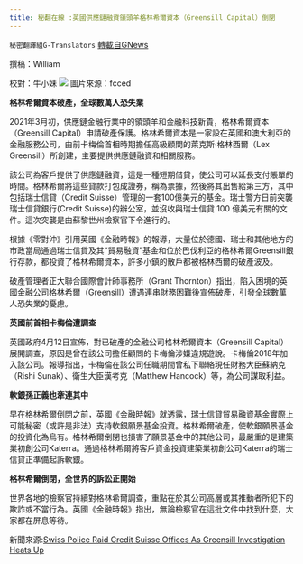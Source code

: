 ```yaml
---
title: 秘翻在線 :英國供應鏈融資領頭羊格林希爾資本（Greensill Capital）倒閉
---
```

`秘密翻譯組G-Translators` [轉載自GNews](https://gnews.org/zh-hans/1585298/)

撰稿：William

校對：牛小妹
![](https://assets.gnews.org/wp-content/uploads/2021/10/p.jpg-2.png)
圖片來源：fcced

**格林希爾資本破產，全球數萬人恐失業**

2021年3月初，供應鏈金融行業中的領頭羊和金融科技新貴，格林希爾資本（Greensill Capital）申請破產保護。格林希爾資本是一家設在英國和澳大利亞的金融服務公司，由前卡梅倫首相時期擔任高級顧問的萊克斯·格林西爾（Lex Greensill）所創建，主要提供供應鏈融資和相關服務。

該公司為客戶提供了供應鏈融資，這是一種短期借貸，使公司可以延長支付賬單的時間。格林希爾將這些貸款打包成證券，稱為票據，然後將其出售給第三方，其中包括瑞士信貸（Credit Suisse）管理的一套100億美元的基金。瑞士警方日前突襲瑞士信貸銀行(Credit Suisse)的辦公室，並沒收與瑞士信貸 100 億美元有關的文件。這次突襲是由蘇黎世州檢察官下令進行的。

根據《零對沖》引用英國《金融時報》的報導，大量位於德國、瑞士和其他地方的市政當局通過瑞士信貸及其“貿易融資”基金和位於巴伐利亞的格林希爾Greensill銀行存款，都投資了格林希爾資本，許多小鎮的散戶都被格林西爾的破產波及。

破產管理者正大聯合國際會計師事務所（Grant Thornton）指出，陷入困境的英國金融公司格林希爾（Greensill）遭遇連串財務困難後宣佈破產，引發全球數萬人恐失業的憂慮。

**英國前首相卡梅倫遭調查**

英國政府4月12日宣佈，對已破產的金融公司格林希爾資本（Greensill Capital）展開調查，原因是曾在該公司擔任顧問的卡梅倫涉嫌違規遊說。卡梅倫2018年加入該公司。報導指出，卡梅倫在該公司任職期間曾私下聯絡現任財務大臣蘇納克（Rishi Sunak）、衛生大臣漢考克（Matthew Hancock）等，為公司謀取利益。

**軟銀孫正義也牽連其中**

早在格林希爾倒閉之前，英國《金融時報》就透露，瑞士信貸貿易融資基金實際上可能秘密（或許是非法）支持軟銀願景基金投資。格林希爾破產，使軟銀願景基金的投資化為烏有。格林希爾倒閉也損害了願景基金中的其他公司，最嚴重的是建築業初創公司Katerra。通過格林希爾將客戶資金投資建築業初創公司Katerra的瑞士信貸正準備起訴軟銀。

**格林希爾倒閉，全世界的訴訟正開始**

世界各地的檢察官持續對格林希爾調查，重點在於其公司高層或其推動者所犯下的欺詐或不當行為。英國《金融時報》指出，無論檢察官在這批文件中找到什麼，大家都在屏息等待。

新聞來源:[Swiss Police Raid Credit Suisse Offices As Greensill Investigation Heats Up](http://秘翻在線%20:英國供應鏈融資領頭羊格林希爾資本（Greensill%20Capital）倒閉%20%20撰稿：William%20校對：牛小妹%20%20%20圖片來源：fcced%20%20格林希爾資本破產，全球數萬人恐失業%20%202021年3月初，供應鏈金融行業中的領頭羊和金融科技新貴，格林希爾資本（Greensill%20Capital）申請破產保護。格林希爾資本是一家設在英國和澳大利亞的金融服務公司，由前卡梅倫首相時期擔任高級顧問的萊克斯·格林西爾（Lex%20Greensill）所創建，主要提供供應鏈融資和相關服務。%20%20該公司為客戶提供了供應鏈融資，這是一種短期借貸，使公司可以延長支付賬單的時間。格林希爾將這些貸款打包成證券，稱為票據，然後將其出售給第三方，其中包括瑞士信貸（Credit%20Suisse）管理的一套100億美元的基金。瑞士警方日前突襲瑞士信貸銀行%28Credit%20Suisse%29的辦公室，並沒收與瑞士信貸%20100%20億美元有關的文件。這次突襲是由蘇黎世州檢察官下令進行的。%20%20根據《零對沖》引用英國《金融時報》的報導，大量位於德國、瑞士和其他地方的市政當局通過瑞士信貸及其“貿易融資”基金和位於巴伐利亞的格林希爾Greensill銀行存款，都投資了格林希爾資本，許多小鎮的散戶都被格林西爾的破產波及。%20%20破產管理者正大聯合國際會計師事務所（Grant%20Thornton）指出，陷入困境的英國金融公司格林希爾（Greensill）遭遇連串財務困難後宣佈破產。引發全球數萬人恐失業的憂慮。%20%20英國前首相卡梅倫遭調查%20%20英國政府4月12日宣佈，對已破產的金融公司格林希爾資本（Greensill%20Capital）展開調查，原因是曾在該公司擔任顧問的卡梅倫涉嫌違規遊說。卡梅倫2018年加入該公司。報導指出，卡梅倫在該公司任職期間曾私下聯絡現任財務大臣蘇納克（Rishi%20Sunak）、衛生大臣漢考克（Matthew%20Hancock）等，為公司謀取利益。%20%20軟銀孫正義也牽連其中%20%20早在格林希爾倒閉之前，英國《金融時報》就透露，瑞士信貸貿易融資基金實際上可能秘密（或許是非法）支持軟銀願景基金投資。格林希爾破產，使軟銀願景基金的投資化為烏有。格林希爾倒閉也損害了願景基金中的其他公司，最嚴重的是建築業初創公司Katerra。通過格林希爾將客戶資金投資建築業初創公司Katerra的瑞士信貸正準備起訴軟銀。%20%20%20格林希爾倒閉，全世界的訴訟正開始%20%20世界各地的檢察官持續對格林希爾調查，重點在於其公司高層或其推動者所犯下的欺詐或不當行為。英國《金融時報》指出，無論檢察官在這批文件中找到什麼，大家都在屏息等待。%20%20%20新聞來源:Swiss%20Police%20Raid%20Credit%20Suisse%20Offices%20As%20Greensill%20Investigation%20Heats%20Up)
